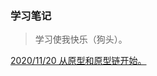 ### 学习笔记  
>学习使我快乐（狗头）。  


[2020/11/20 从原型和原型链开始。](https://github.com/ToToDIng/notes/issues/1 "vue")  

